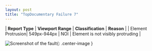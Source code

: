 ```yaml
---
layout: post
title: "TopDocumentary Failure 7"
---
```

| **Report Type** | **Viewport Range** | **Classification** | **Reason** |
| Element Protrusion| 549px-944px | NOI | Element is not visibly protruding | 

![Screenshot of the fault](../../../assets/images/TopDocumentary/fault7/overflow-Width746.png){: .center-image }